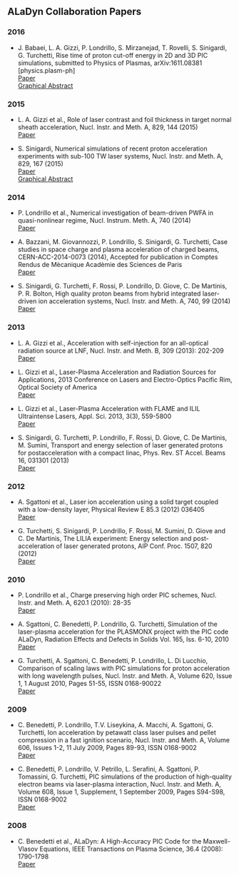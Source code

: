## ALaDyn Collaboration Papers

### 2016

- J. Babaei, L. A. Gizzi, P. Londrillo, S. Mirzanejad, T. Rovelli, S. Sinigardi, G. Turchetti,
Rise time of proton cut-off energy in 2D and 3D PIC simulations,
submitted to Physics of Plasmas, arXiv:1611.08381 [physics.plasm-ph]  
[Paper](https://arxiv.org/abs/1611.08381)  
[Graphical Abstract](abstracts/1611.08381.md)


### 2015

- L. A. Gizzi et al.,
Role of laser contrast and foil thickness in target normal sheath acceleration,
Nucl. Instr. and Meth. A, 829, 144 (2015)  
[Paper](http://www.sciencedirect.com/science/article/pii/S0168900216000528)

- S. Sinigardi, 
Numerical simulations of recent proton acceleration experiments with sub-100 TW laser systems,
Nucl. Instr. and Meth. A, 829, 167 (2015)  
[Paper](http://www.sciencedirect.com/science/article/pii/S0168900216301620)  
[Graphical Abstract](abstracts/nima_829_2015.md)


### 2014

- P. Londrillo et al., 
Numerical investigation of beam-driven PWFA in quasi-nonlinear regime, 
Nucl. Instrum. Meth. A, 740 (2014)  
[Paper](http://www.sciencedirect.com/science/article/pii/S0168900213013740)

- A. Bazzani, M. Giovannozzi, P. Londrillo, S. Sinigardi, G. Turchetti, 
Case studies in space charge and plasma acceleration of charged beams, 
CERN-ACC-2014-0073 (2014), Accepted for publication in Comptes Rendus de Mècanique Acadèmie des Sciences de Paris  
[Paper](http://cds.cern.ch/record/1712519/files/CERN-ACC-2014-0073.pdf)

- S. Sinigardi, G. Turchetti, F. Rossi, P. Londrillo, D. Giove, C. De Martinis, P. R. Bolton, 
High quality proton beams from hybrid integrated laser-driven ion acceleration systems, 
Nucl. Instr. and Meth. A, 740, 99 (2014)  
[Paper](http://www.sciencedirect.com/science/article/pii/S0168900213014873)


### 2013

- L. A. Gizzi et al., 
Acceleration with self-injection for an all-optical radiation source at LNF, 
Nucl. Instr. and Meth. B, 309 (2013): 202-209  
[Paper](http://www.sciencedirect.com/science/article/pii/S0168583X13003017)

- L. Gizzi et al., 
Laser-Plasma Acceleration and Radiation Sources for Applications, 
2013 Conference on Lasers and Electro-Optics Pacific Rim, Optical Society of America  
[Paper](http://www.opticsinfobase.org/abstract.cfm?uri=CLEOPR-2013-TuD3_1)

- L. Gizzi et al., 
Laser-Plasma Acceleration with FLAME and ILIL Ultraintense Lasers, 
Appl. Sci. 2013, 3(3), 559-5800  
[Paper](http://www.mdpi.com/2076-3417/3/3/559)

- S. Sinigardi, G. Turchetti, P. Londrillo, F. Rossi, D. Giove, C. De Martinis, M. Sumini, 
Transport and energy selection of laser generated protons for postacceleration with a compact linac, 
Phys. Rev. ST Accel. Beams 16, 031301 (2013)  
[Paper](http://journals.aps.org/prstab/abstract/10.1103/PhysRevSTAB.16.031301)


### 2012

- A. Sgattoni et al., 
Laser ion acceleration using a solid target coupled with a low-density layer, 
Physical Review E 85.3 (2012) 036405  
[Paper](http://journals.aps.org/pre/abstract/10.1103/PhysRevE.85.036405)

- G. Turchetti, S. Sinigardi, P. Londrillo, F. Rossi, M. Sumini, D. Giove and C. De Martinis, 
The LILIA experiment: Energy selection and post-acceleration of laser generated protons, 
AIP Conf. Proc. 1507, 820 (2012)  
[Paper](http://scitation.aip.org/content/aip/proceeding/aipcp/10.1063/1.4773804)


### 2010

- P. Londrillo et al., 
Charge preserving high order PIC schemes, 
Nucl. Instr. and Meth. A, 620.1 (2010): 28-35  
[Paper](http://www.sciencedirect.com/science/article/pii/S0168900210001233)

- A. Sgattoni, C. Benedetti, P. Londrillo, G. Turchetti, 
Simulation of the laser-plasma acceleration for the PLASMONX project with the PIC code ALaDyn, 
Radiation Effects and Defects in Solids Vol. 165, Iss. 6-10, 2010  
[Paper](http://www.tandfonline.com/doi/abs/10.1080/10420151003732072)

- G. Turchetti, A. Sgattoni, C. Benedetti, P. Londrillo, L. Di Lucchio, 
Comparison of scaling laws with PIC simulations for proton acceleration with long wavelength pulses, 
Nucl. Instr. and Meth. A, Volume 620, Issue 1, 1 August 2010, Pages 51-55, ISSN 0168-90022  
[Paper](http://www.sciencedirect.com/science/article/pii/S0168900210001270)


### 2009

- C. Benedetti, P. Londrillo, T.V. Liseykina, A. Macchi, A. Sgattoni, G. Turchetti, 
Ion acceleration by petawatt class laser pulses and pellet compression in a fast ignition scenario, 
Nucl. Instr. and Meth. A, Volume 606, Issues 1-2, 11 July 2009, Pages 89-93, ISSN 0168-9002  
[Paper](http://www.sciencedirect.com/science/article/pii/S0168900209005531)

- C. Benedetti, P. Londrillo, V. Petrillo, L. Serafini, A. Sgattoni, P. Tomassini, G. Turchetti, 
PIC simulations of the production of high-quality electron beams via laser-plasma interaction, 
Nucl. Instr. and Meth. A, Volume 608, Issue 1, Supplement, 1 September 2009, Pages S94-S98, ISSN 0168-9002  
[Paper](http://www.sciencedirect.com/science/article/pii/S0168900209009784)



### 2008

- C. Benedetti et al., 
ALaDyn: A High-Accuracy PIC Code for the Maxwell-Vlasov Equations, 
IEEE Transactions on Plasma Science, 36.4 (2008): 1790-1798  
[Paper](http://dx.doi.org/10.1109/TPS.2008.927143)


